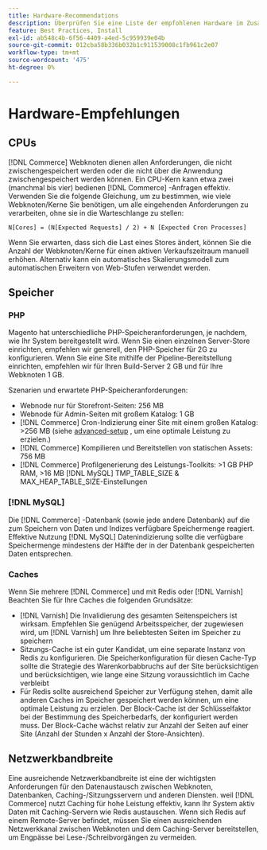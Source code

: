 ```yaml
---
title: Hardware-Recommendations
description: Überprüfen Sie eine Liste der empfohlenen Hardware im Zusammenhang mit der optimalen Leistung von Adobe Commerce- und Magento Open Source-Implementierungen.
feature: Best Practices, Install
exl-id: ab548c4b-6f56-4409-a4ed-5c959939e04b
source-git-commit: 012cba58b336b032b1c911539008c1fb961c2e07
workflow-type: tm+mt
source-wordcount: '475'
ht-degree: 0%

---
```


# Hardware-Empfehlungen

## CPUs

[!DNL Commerce] Webknoten dienen allen Anforderungen, die nicht zwischengespeichert werden oder die nicht über die Anwendung zwischengespeichert werden können. Ein CPU-Kern kann etwa zwei (manchmal bis vier) bedienen [!DNL Commerce] -Anfragen effektiv. Verwenden Sie die folgende Gleichung, um zu bestimmen, wie viele Webknoten/Kerne Sie benötigen, um alle eingehenden Anforderungen zu verarbeiten, ohne sie in die Warteschlange zu stellen:

```
N[Cores] = (N[Expected Requests] / 2) + N [Expected Cron Processes]
```

Wenn Sie erwarten, dass sich die Last eines Stores ändert, können Sie die Anzahl der Webknoten/Kerne für einen aktiven Verkaufszeitraum manuell erhöhen. Alternativ kann ein automatisches Skalierungsmodell zum automatischen Erweitern von Web-Stufen verwendet werden.

## Speicher

### PHP

Magento hat unterschiedliche PHP-Speicheranforderungen, je nachdem, wie Ihr System bereitgestellt wird.  Wenn Sie einen einzelnen Server-Store einrichten, empfehlen wir generell, den PHP-Speicher für 2G zu konfigurieren.  Wenn Sie eine Site mithilfe der Pipeline-Bereitstellung einrichten, empfehlen wir für Ihren Build-Server 2 GB und für Ihre Webknoten 1 GB.

Szenarien und erwartete PHP-Speicheranforderungen:

* Webnode nur für Storefront-Seiten: 256 MB
* Webnode für Admin-Seiten mit großem Katalog: 1 GB
* [!DNL Commerce] Cron-Indizierung einer Site mit einem großen Katalog: >256 MB (siehe [advanced-setup](../performance/advanced-setup.md) , um eine optimale Leistung zu erzielen.)
* [!DNL Commerce] Kompilieren und Bereitstellen von statischen Assets: 756 MB
* [!DNL Commerce] Profilgenerierung des Leistungs-Toolkits: >1 GB PHP RAM, >16 MB [!DNL MySQL] TMP_TABLE_SIZE &amp; MAX_HEAP_TABLE_SIZE-Einstellungen

### [!DNL MySQL]

Die [!DNL Commerce] -Datenbank (sowie jede andere Datenbank) auf die zum Speichern von Daten und Indizes verfügbare Speichermenge reagiert. Effektive Nutzung [!DNL MySQL] Datenindizierung sollte die verfügbare Speichermenge mindestens der Hälfte der in der Datenbank gespeicherten Daten entsprechen.

### Caches

Wenn Sie mehrere [!DNL Commerce] und mit Redis oder [!DNL Varnish] Beachten Sie für Ihre Caches die folgenden Grundsätze:

* [!DNL Varnish] Die Invalidierung des gesamten Seitenspeichers ist wirksam. Empfehlen Sie genügend Arbeitsspeicher, der zugewiesen wird, um [!DNL Varnish] um Ihre beliebtesten Seiten im Speicher zu speichern
* Sitzungs-Cache ist ein guter Kandidat, um eine separate Instanz von Redis zu konfigurieren.  Die Speicherkonfiguration für diesen Cache-Typ sollte die Strategie des Warenkorbabbruchs auf der Site berücksichtigen und berücksichtigen, wie lange eine Sitzung voraussichtlich im Cache verbleibt
* Für Redis sollte ausreichend Speicher zur Verfügung stehen, damit alle anderen Caches im Speicher gespeichert werden können, um eine optimale Leistung zu erzielen.  Der Block-Cache ist der Schlüsselfaktor bei der Bestimmung des Speicherbedarfs, der konfiguriert werden muss.  Der Block-Cache wächst relativ zur Anzahl der Seiten auf einer Site (Anzahl der Stunden x Anzahl der Store-Ansichten).

## Netzwerkbandbreite

Eine ausreichende Netzwerkbandbreite ist eine der wichtigsten Anforderungen für den Datenaustausch zwischen Webknoten, Datenbanken, Caching-/Sitzungsservern und anderen Diensten. weil [!DNL Commerce] nutzt Caching für hohe Leistung effektiv, kann Ihr System aktiv Daten mit Caching-Servern wie Redis austauschen. Wenn sich Redis auf einem Remote-Server befindet, müssen Sie einen ausreichenden Netzwerkkanal zwischen Webknoten und dem Caching-Server bereitstellen, um Engpässe bei Lese-/Schreibvorgängen zu vermeiden.
